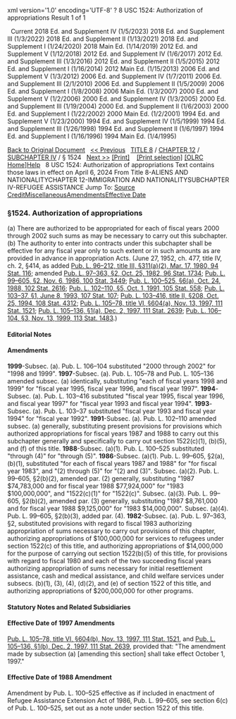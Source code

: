 xml version='1.0' encoding='UTF-8' ?
8 USC 1524: Authorization of appropriations
 Result 1 of 1
 
  
  Current
2018 Ed. and Supplement IV (1/5/2023)
2018 Ed. and Supplement III (1/3/2022)
2018 Ed. and Supplement II (1/13/2021)
2018 Ed. and Supplement I (1/24/2020)
2018 Main Ed. (1/14/2019)
2012 Ed. and Supplement V (1/12/2018)
2012 Ed. and Supplement IV (1/6/2017)
2012 Ed. and Supplement III (1/3/2016)
2012 Ed. and Supplement II (1/5/2015)
2012 Ed. and Supplement I (1/16/2014)
2012 Main Ed. (1/15/2013)
2006 Ed. and Supplement V (1/3/2012)
2006 Ed. and Supplement IV (1/7/2011)
2006 Ed. and Supplement III (2/1/2010)
2006 Ed. and Supplement II (1/5/2009)
2006 Ed. and Supplement I (1/8/2008)
2006 Main Ed. (1/3/2007)
2000 Ed. and Supplement V (1/2/2006)
2000 Ed. and Supplement IV (1/3/2005)
2000 Ed. and Supplement III (1/19/2004)
2000 Ed. and Supplement II (1/6/2003)
2000 Ed. and Supplement I (1/22/2002)
2000 Main Ed. (1/2/2001)
1994 Ed. and Supplement V (1/23/2000)
1994 Ed. and Supplement IV (1/5/1999)
1994 Ed. and Supplement III (1/26/1998)
1994 Ed. and Supplement II (1/6/1997)
1994 Ed. and Supplement I (1/16/1996)
1994 Main Ed. (1/4/1995)
  
 
  
[Back to Original Document](/view.xhtml;jsessionid=7CC3B81885318179EECAF8AE501D0B3F)
 
[<< Previous](#)
  
 [TITLE 8](/view.xhtml;jsessionid=7CC3B81885318179EECAF8AE501D0B3F?req=granuleid%3AUSC-prelim-title8&saved=%7CZ3JhbnVsZWlkOlVTQy1wcmVsaW0tdGl0bGU4LXNlY3Rpb24xNTI0%7C%7C%7C0%7Cfalse%7Cprelim&edition=prelim) / [CHAPTER 12](/view.xhtml;jsessionid=7CC3B81885318179EECAF8AE501D0B3F?req=granuleid%3AUSC-prelim-title8-chapter12&saved=%7CZ3JhbnVsZWlkOlVTQy1wcmVsaW0tdGl0bGU4LXNlY3Rpb24xNTI0%7C%7C%7C0%7Cfalse%7Cprelim&edition=prelim) / [SUBCHAPTER IV](/view.xhtml;jsessionid=7CC3B81885318179EECAF8AE501D0B3F?req=granuleid%3AUSC-prelim-title8-chapter12-subchapter4&saved=%7CZ3JhbnVsZWlkOlVTQy1wcmVsaW0tdGl0bGU4LXNlY3Rpb24xNTI0%7C%7C%7C0%7Cfalse%7Cprelim&edition=prelim) / § 1524
  
 [Next >>](#)
[[Print]](#)
   
 [[Print selection]](#)
[[OLRC Home]](/browse.xhtml;jsessionid=7CC3B81885318179EECAF8AE501D0B3F)[Help](/navHelp.xhtml;jsessionid=7CC3B81885318179EECAF8AE501D0B3F)
 
8 USC 1524: Authorization of appropriations
Text contains those laws in effect on April 6, 2024
From Title 8-ALIENS AND NATIONALITYCHAPTER 12-IMMIGRATION AND NATIONALITYSUBCHAPTER IV-REFUGEE ASSISTANCE
Jump To: [Source Credit](#sourcecredit)[Miscellaneous](#miscellaneous-note)[Amendments](#amendment-note)[Effective Date](#effectivedate-amendment-note)
### §1524. Authorization of appropriations
(a) There are authorized to be appropriated for each of fiscal years 2000 through 2002 such sums as may be necessary to carry out this subchapter.
(b) The authority to enter into contracts under this subchapter shall be effective for any fiscal year only to such extent or in such amounts as are provided in advance in appropriation Acts.
(June 27, 1952, ch. 477, title IV, ch. 2, §414, as added [Pub. L. 96–212, title III, §311(a)(2), Mar. 17, 1980, 94 Stat. 116](/statviewer.htm?volume=94&page=116); amended [Pub. L. 97–363, §2, Oct. 25, 1982, 96 Stat. 1734](/statviewer.htm?volume=96&page=1734); [Pub. L. 99–605, §2, Nov. 6, 1986, 100 Stat. 3449](/statviewer.htm?volume=100&page=3449); [Pub. L. 100–525, §6(a), Oct. 24, 1988, 102 Stat. 2616](/statviewer.htm?volume=102&page=2616); [Pub. L. 102–110, §5, Oct. 1, 1991, 105 Stat. 558](/statviewer.htm?volume=105&page=558); [Pub. L. 103–37, §1, June 8, 1993, 107 Stat. 107](/statviewer.htm?volume=107&page=107); [Pub. L. 103–416, title II, §208, Oct. 25, 1994, 108 Stat. 4312](/statviewer.htm?volume=108&page=4312); [Pub. L. 105–78, title VI, §604(a), Nov. 13, 1997, 111 Stat. 1521](/statviewer.htm?volume=111&page=1521); [Pub. L. 105–136, §1(a), Dec. 2, 1997, 111 Stat. 2639](/statviewer.htm?volume=111&page=2639); [Pub. L. 106–104, §3, Nov. 13, 1999, 113 Stat. 1483](/statviewer.htm?volume=113&page=1483).)
  
#### **Editorial Notes**
#### Amendments
**1999**-Subsec. (a). Pub. L. 106–104 substituted "2000 through 2002" for "1998 and 1999".
**1997**-Subsec. (a). Pub. L. 105–78 and
Pub. L. 105–136 amended subsec. (a) identically, substituting "each of fiscal years 1998 and 1999" for "fiscal year 1995, fiscal year 1996, and fiscal year 1997".
**1994**-Subsec. (a). Pub. L. 103–416 substituted "fiscal year 1995, fiscal year 1996, and fiscal year 1997" for "fiscal year 1993 and fiscal year 1994".
**1993**-Subsec. (a). Pub. L. 103–37 substituted "fiscal year 1993 and fiscal year 1994" for "fiscal year 1992".
**1991**-Subsec. (a). Pub. L. 102–110 amended subsec. (a) generally, substituting present provisions for provisions which authorized appropriations for fiscal years 1987 and 1988 to carry out this subchapter generally and specifically to carry out section 1522(c)(1), (b)(5), and (f) of this title.
**1988**-Subsec. (a)(1). Pub. L. 100–525 substituted "through (4)" for "through (5)".
**1986**-Subsec. (a)(1). Pub. L. 99–605, §2(a), (b)(1), substituted "for each of fiscal years 1987 and 1988" for "for fiscal year 1983", and "(2) through (5)" for "(2) and (3)".
Subsec. (a)(2). Pub. L. 99–605, §2(b)(2), amended par. (2) generally, substituting "1987 $74,783,000 and for fiscal year 1988 $77,924,000" for "1983 $100,000,000", and "1522(c)(1)" for "1522(c)".
Subsec. (a)(3). Pub. L. 99–605, §2(b)(2), amended par. (3) generally, substituting "1987 $8,761,000 and for fiscal year 1988 $9,125,000" for "1983 $14,000,000".
Subsec. (a)(4). Pub. L. 99–605, §2(b)(3), added par. (4).
**1982**-Subsec. (a). Pub. L. 97–363, §2, substituted provisions with regard to fiscal 1983 authorizing appropriation of sums necessary to carry out provisions of this chapter, authorizing appropriations of $100,000,000 for services to refugees under section 1522(c) of this title, and authorizing appropriations of $14,000,000 for the purpose of carrying out section 1522(b)(5) of this title, for provisions with regard to fiscal 1980 and each of the two succeeding fiscal years authorizing appropriation of sums necessary for initial resettlement assistance, cash and medical assistance, and child welfare services under subsecs. (b)(1), (3), (4), (d)(2), and (e) of section 1522 of this title, and authorizing appropriations of $200,000,000 for other programs.
  
#### **Statutory Notes and Related Subsidiaries**
#### Effective Date of 1997 Amendments
[Pub. L. 105–78, title VI, §604(b), Nov. 13, 1997, 111 Stat. 1521](/statviewer.htm?volume=111&page=1521), and [Pub. L. 105–136, §1(b), Dec. 2, 1997, 111 Stat. 2639](/statviewer.htm?volume=111&page=2639), provided that: "The amendment made by subsection (a) [amending this section] shall take effect October 1, 1997."
#### Effective Date of 1988 Amendment
Amendment by Pub. L. 100–525 effective as if included in enactment of Refugee Assistance Extension Act of 1986, Pub. L. 99–605, see section 6(c) of Pub. L. 100–525, set out as a note under section 1522 of this title.
